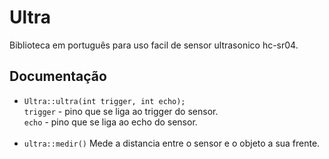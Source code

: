 # Ultra
Biblioteca em português para uso facil de sensor ultrasonico hc-sr04.

## Documentação
- `Ultra::ultra(int trigger, int echo);`<br>
	 `trigger` - pino que se liga ao trigger do sensor.<br>
	 `echo` - pino que se liga ao echo do sensor.<br><br>
- `ultra::medir()`
	 Mede a distancia entre o sensor e o objeto a sua frente.<br>
